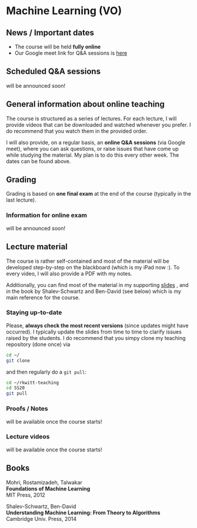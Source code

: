 # Machine Learning (VO)

## News / Important dates

- The course will be held **fully online**
- Our Google meet link for Q&A sessions is [here]()

## Scheduled Q&A sessions

will be announced soon!

## General information about online teaching

The course is structured as a series of lectures. For each lecture, I will provide videos that can be downloaded and watched whenever you prefer. I do recommend that you watch them in the provided order. 

I will also provide, on a regular basis, an **online Q&A sessions** (via Google meet), where you can ask questions, or raise issues that have come up while studying the material. My plan is to do this every other week. The dates can be found above.

## Grading

Grading is based on **one final exam** at the end of the course (typically in the last lecture).

### Information for online exam

will be announced soon!

## Lecture material

The course is rather self-contained and most of the material will be developed step-by-step on the blackboard (which is my iPad now :). To every video, I will also provide a PDF with my notes.

Additionally, you can find most of the material in my supporting [slides](ml.pdf)
, and in the book by Shalev-Schwartz and Ben-David (see below) which is my main reference for the course.  

### Staying up-to-date

Please, **always check the most recent versions** (since updates might have occurred).
I typically update the slides from time to time to clarify issues raised by the students.
I do recommend that you simpy clone my teaching repository (done once) via

```bash
cd ~/
git clone
```

and then regularly do a `git pull`:

```bash
cd ~/rkwitt-teaching
cd SS20
git pull
```

### Proofs / Notes

will be available once the course starts!


### Lecture videos

will be available once the course starts!


## Books

Mohri, Rostamizadeh, Talwakar<br>
**Foundations of Machine Learning**<br>
MIT Press, 2012

Shalev-Schwartz, Ben-David<br>
**Understanding Machine Learning: From Theory to Algorithms**<br>
Cambridge Univ. Press, 2014